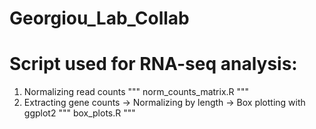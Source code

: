 # Georgiou_Lab_Collab

# Script used for RNA-seq analysis:
 1. Normalizing read counts
""" norm_counts_matrix.R """
 2. Extracting gene counts -> Normalizing by length -> Box plotting with ggplot2
""" box_plots.R """
